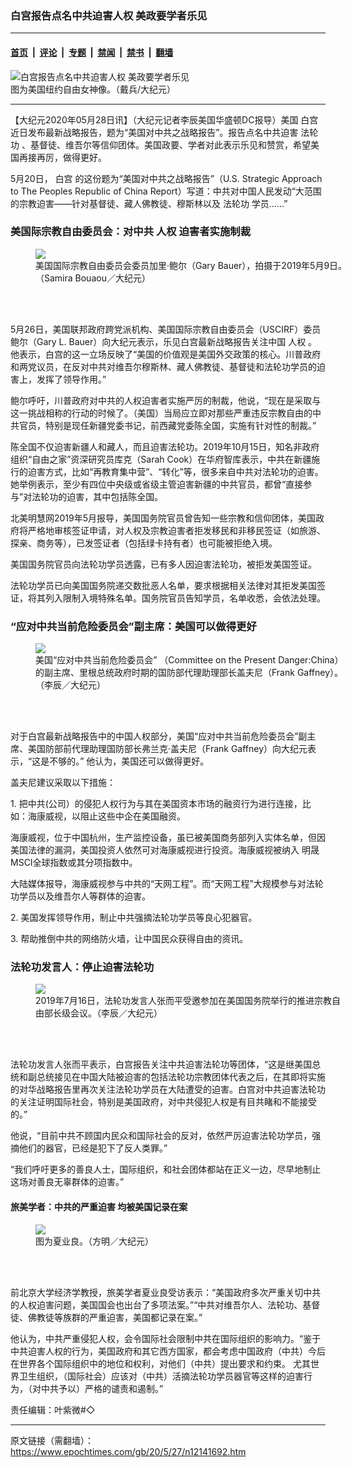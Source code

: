 ### 白宫报告点名中共迫害人权 美政要学者乐见

---

#### [首页](../../../..?n12141692) &nbsp;|&nbsp; [评论](../../../../../epoch-comment?n12141692) &nbsp;|&nbsp; [专题](../../../../../epoch-special?n12141692) &nbsp;|&nbsp; [禁闻](../../../../../epoch-news?n12141692) &nbsp;|&nbsp; [禁书](../../../../../books?n12141692) &nbsp;|&nbsp; [翻墙](https://github.com/gfw-breaker/nogfw/blob/master/README.md?n12141692)


<div><img alt="白宫报告点名中共迫害人权 美政要学者乐见" class="attachment-djy_600_400 size-djy_600_400 wp-post-image" src="https://i.epochtimes.com/assets/uploads/2020/05/0008-2.jpg"/>
<div class="caption">
 图为美国纽约自由女神像。（戴兵/大纪元）
</div></div><hr/><div class="post_content" id="artbody" itemprop="articleBody">
 <!-- article content begin -->
 <p>
  【大纪元2020年05月28日讯】（大纪元记者李辰美国华盛顿DC报导）美国
  <ok href="https://www.epochtimes.com/gb/tag/%E7%99%BD%E5%AE%AB.html">
   白宫
  </ok>
  近日发布最新战略报告，题为“美国对中共之战略报告”。报告点名中共迫害
  <ok href="https://www.epochtimes.com/gb/tag/%E6%B3%95%E8%BD%AE%E5%8A%9F.html">
   法轮功
  </ok>
  、基督徒、维吾尔等信仰团体。美国政要、学者对此表示乐见和赞赏，希望美国再接再厉，做得更好。
 </p>
 <p>
  5月20日，
  <ok href="https://www.epochtimes.com/gb/tag/%E7%99%BD%E5%AE%AB.html">
   白宫
  </ok>
  的这份题为“美国对中共之战略报告”（U.S. Strategic Approach to The Peoples Republic of China Report）写道：中共对中国人民发动“大范围的宗教迫害——针对基督徒、藏人佛教徒、穆斯林以及
  <ok href="https://www.epochtimes.com/gb/tag/%E6%B3%95%E8%BD%AE%E5%8A%9F.html">
   法轮功
  </ok>
  学员……”
 </p>
 <h3>
  美国际宗教自由委员会：对中共
  <ok href="https://www.epochtimes.com/gb/tag/%E4%BA%BA%E6%9D%83.html">
   人权
  </ok>
  迫害者实施制裁
 </h3>
 <figure class="wp-caption aligncenter" style="width: 500px">
  <ok href="https://i.epochtimes.com/assets/uploads/2020/04/0001-6-600x400.jpg" target="_blank">
   <img class="size-large" src="https://i.epochtimes.com/assets/uploads/2020/04/0001-6-600x400.jpg"/>
  </ok>
  <br/><figcaption class="wp-caption-text">
   美国国际宗教自由委员会委员加里·鲍尔（Gary Bauer），拍摄于2019年5月9日。（Samira Bouaou／大纪元）
  </figcaption><br/>
 </figure><br/>
 <p>
  5月26日，美国联邦政府跨党派机构、美国国际宗教自由委员会（USCIRF）委员鲍尔（Gary L. Bauer）向大纪元表示，乐见白宫最新战略报告关注中国
  <ok href="https://www.epochtimes.com/gb/tag/%E4%BA%BA%E6%9D%83.html">
   人权
  </ok>
  。他表示，白宫的这一立场反映了“美国的价值观是美国外交政策的核心。川普政府和两党议员，在反对中共对维吾尔穆斯林、藏人佛教徒、基督徒和法轮功学员的迫害上，发挥了领导作用。”
 </p>
 <p>
  鲍尔呼吁，川普政府对中共的人权迫害者实施严厉的制裁，他说，“现在是采取与这一挑战相称的行动的时候了。（美国）当局应立即对那些严重违反宗教自由的中共官员，特别是现任新疆党委书记，前西藏党委陈全国，实施有针对性的制裁。”
 </p>
 <p>
  陈全国不仅迫害新疆人和藏人，而且迫害法轮功。2019年10月15日，知名非政府组织“自由之家”资深研究员库克（Sarah Cook）在华府智库表示，中共在新疆施行的迫害方式，比如“再教育集中营”、“转化”等，很多来自中共对法轮功的迫害。她举例表示，至少有四位中央级或省级主管迫害新疆的中共官员，都曾“直接参与”对法轮功的迫害，其中包括陈全国。
 </p>
 <p>
  北美明慧网2019年5月报导，美国国务院官员曾告知一些宗教和信仰团体，美国政府将严格地审核签证申请，对人权及宗教迫害者拒发移民和非移民签证（如旅游、探亲、商务等），已发签证者（包括绿卡持有者）也可能被拒绝入境。
 </p>
 <p>
  美国国务院官员向法轮功学员透露，已有多人因迫害法轮功，被拒发美国签证。
 </p>
 <p>
  法轮功学员已向美国国务院递交数批恶人名单，要求根据相关法律对其拒发美国签证，将其列入限制入境特殊名单。国务院官员告知学员，名单收悉，会依法处理。
 </p>
 <h3>
  “应对中共当前危险委员会”副主席：美国可以做得更好
 </h3>
 <figure class="wp-caption aligncenter" style="width: 500px">
  <ok href="https://i.epochtimes.com/assets/uploads/2019/11/01-frank-.jpg" target="_blank">
   <img class="size-large" src="https://i.epochtimes.com/assets/uploads/2019/11/01-frank-.jpg"/>
  </ok>
  <br/><figcaption class="wp-caption-text">
   美国“应对中共当前危险委员会” （Committee on the Present Danger:China）的副主席、里根总统政府时期的国防部代理助理部长盖夫尼（Frank Gaffney）。（李辰／大纪元）
  </figcaption><br/>
 </figure><br/>
 <p>
  对于白宫最新战略报告中的中国人权部分，美国“应对中共当前危险委员会”副主席、美国防部前代理助理国防部长弗兰克‧盖夫尼（Frank Gaffney）向大纪元表示，“这是不够的。” 他认为，美国还可以做得更好。
 </p>
 <p>
  盖夫尼建议采取以下措施：
 </p>
 <p>
  1. 把中共(公司）的侵犯人权行为与其在美国资本市场的融资行为进行连接，比如：海康威视，以阻止这些中企在美国融资。
 </p>
 <p>
  海康威视，位于中国杭州，生产监控设备，虽已被美国商务部列入实体名单，但因美国法律的漏洞，美国投资人依然可对海康威视进行投资。海康威视被纳入
  <ok href="https://www.epochtimes.com/gb/tag/%e6%98%8e%e6%99%9fmsci%e6%8c%87%e6%95%b8.html" rel="tag">
   明晟
  </ok>
  MSCI全球指数或其分项指数中。
 </p>
 <p>
  大陆媒体报导，海康威视参与中共的“天网工程”。而“天网工程”大规模参与对法轮功学员以及维吾尔人等群体的迫害。
 </p>
 <p>
  2. 美国发挥领导作用，制止中共强摘法轮功学员等良心犯器官。
 </p>
 <p>
  3. 帮助推倒中共的网络防火墙，让中国民众获得自由的资讯。
 </p>
 <h3>
  法轮功发言人：停止迫害法轮功
 </h3>
 <figure class="wp-caption aligncenter" style="width: 500px">
  <ok href="https://i.epochtimes.com/assets/uploads/2019/07/P1010190.jpg" target="_blank">
   <img class="size-large" src="https://i.epochtimes.com/assets/uploads/2019/07/P1010190.jpg"/>
  </ok>
  <br/><figcaption class="wp-caption-text">
   2019年7月16日，法轮功发言人张而平受邀参加在美国国务院举行的推进宗教自由部长级会议。（李辰／大纪元）
  </figcaption><br/>
 </figure><br/>
 <p>
  法轮功发言人张而平表示，白宫报告关注中共迫害法轮功等团体，“这是继美国总统和副总统接见在中国大陆被迫害的包括法轮功宗教团体代表之后，在其即将实施的对华战略报告里再次关注法轮功学员在大陆遭受的迫害。白宫对中共迫害法轮功的关注证明国际社会，特别是美国政府，对中共侵犯人权是有目共睹和不能接受的。”
 </p>
 <p>
  他说，“目前中共不顾国内民众和国际社会的反对，依然严厉迫害法轮功学员，强摘他们的器官，已经是犯下了反人类罪。”
 </p>
 <p>
  “我们呼吁更多的善良人士，国际组织，和社会团体都站在正义一边，尽早地制止这场对善良无辜群体的迫害。”
 </p>
 <h4>
  旅美学者：中共的严重迫害 均被美国记录在案
 </h4>
 <figure class="wp-caption aligncenter" style="width: 500px">
  <ok href="https://i.epochtimes.com/assets/uploads/2014/08/1408151752532192-600x400.jpg" target="_blank">
   <img class="size-large" src="https://i.epochtimes.com/assets/uploads/2014/08/1408151752532192-600x400.jpg"/>
  </ok>
  <br/><figcaption class="wp-caption-text">
   图为夏业良。（方明／大纪元）
  </figcaption><br/>
 </figure><br/>
 <p>
  前北京大学经济学教授，旅美学者夏业良受访表示：“美国政府多次严重关切中共的人权迫害问题，美国国会也出台了多项法案。”“中共对维吾尔人、法轮功、基督徒、佛教徒等族群的严重迫害，美国都记录在案。”
 </p>
 <p>
  他认为，中共严重侵犯人权，会令国际社会限制中共在国际组织的影响力。“鉴于中共迫害人权的行为，美国政府和其它西方国家，都会考虑中国政府（中共）今后在世界各个国际组织中的地位和权利，对他们（中共）提出要求和约束。 尤其世界卫生组织，（国际社会）应该对（中共）活摘法轮功学员器官等这样的迫害行为，（对中共予以）严格的谴责和遏制。”
 </p>
 <p>
  责任编辑：叶紫微#◇
 </p>
 <!-- article content end -->
 <div id="below_article_ad">
 </div>
</div>


---

原文链接（需翻墙）：https://www.epochtimes.com/gb/20/5/27/n12141692.htm